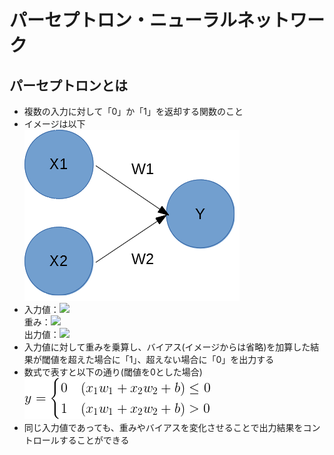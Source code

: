 # パーセプトロン・ニューラルネットワーク

## パーセプトロンとは

* 複数の入力に対して「0」か「1」を返却する関数のこと
* イメージは以下  
![パーセプトロンイメージ](https://raw.githubusercontent.com/learn-ttm/AI_study/image/image/perceptron.png)  
* 入力値：![](https://latex.codecogs.com/gif.latex?\large&space;x_{1},x_{2})  
重み：![](https://latex.codecogs.com/gif.latex?\large&space;w_{1},w_{2})  
出力値：![](https://latex.codecogs.com/gif.latex?\large&space;y)
* 入力値に対して重みを乗算し、バイアス(イメージからは省略)を加算した結果が閾値を超えた場合に「1」、超えない場合に「0」を出力する
* 数式で表すと以下の通り(閾値を0とした場合)  
![](https://raw.githubusercontent.com/learn-ttm/AI_study/image/image/perceptron_formula.gif)
* 同じ入力値であっても、重みやバイアスを変化させることで出力結果をコントロールすることができる